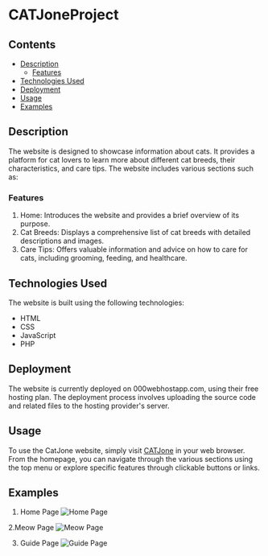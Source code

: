 # CATJoneProject

## Contents
* [Description](#Description)
  * [Features](#Features)
* [Technologies Used](#Technologies-Used)
* [Deployment](#Deployment)
* [Usage](#Usage)
* [Examples](#Examples)

## Description
The website is designed to showcase information about cats. It provides a platform for cat lovers to learn more about different cat breeds, their characteristics, and care tips. The website includes various sections such as:

### Features
1. Home: Introduces the website and provides a brief overview of its purpose.
2. Cat Breeds: Displays a comprehensive list of cat breeds with detailed descriptions and images. <br>
3. Care Tips: Offers valuable information and advice on how to care for cats, including grooming, feeding, and healthcare.

## Technologies Used
The website is built using the following technologies:

* HTML
* CSS
* JavaScript
* PHP


## Deployment
The website is currently deployed on 000webhostapp.com, using their free hosting plan. The deployment process involves uploading the source code and related files to the hosting provider's server.

## Usage
To use the CatJone website, simply visit [CATJone](https://catjone.000webhostapp.com) in your web browser. From the homepage, you can navigate through the various sections using the top menu or explore specific features through clickable buttons or links.

## Examples

1. Home Page
![Home Page](https://cdn.discordapp.com/attachments/806864849488707587/1110068062192947250/image.png)

2.Meow Page
![Meow Page](https://cdn.discordapp.com/attachments/806864849488707587/1110068122003705866/image.png)

3. Guide Page
![Guide Page](https://cdn.discordapp.com/attachments/806864849488707587/1110075714453114971/image.png)
